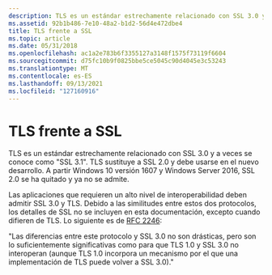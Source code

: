 ```yaml
---
description: TLS es un estándar estrechamente relacionado con SSL 3.0 y a veces se conoce como &\# 0034; SSL 3.1&\# 0034;.
ms.assetid: 92b1b486-7e10-48a2-b1d2-56d4e472dbe4
title: TLS frente a SSL
ms.topic: article
ms.date: 05/31/2018
ms.openlocfilehash: ac1a2e783b6f3355127a3148f1575f73119f6604
ms.sourcegitcommit: d75fc10b9f0825bbe5ce5045c90d4045e3c53243
ms.translationtype: MT
ms.contentlocale: es-ES
ms.lasthandoff: 09/13/2021
ms.locfileid: "127160916"
---
```

# <a name="tls-vs-ssl"></a>TLS frente a SSL

TLS es un estándar estrechamente relacionado con SSL 3.0 y a veces se conoce como "SSL 3.1". TLS sustituye a SSL 2.0 y debe usarse en el nuevo desarrollo. A partir Windows 10 versión 1607 y Windows Server 2016, SSL 2.0 se ha quitado y ya no se admite.

Las aplicaciones que requieren un alto nivel de interoperabilidad deben admitir SSL 3.0 y TLS. Debido a las similitudes entre estos dos protocolos, los detalles de SSL no se incluyen en esta documentación, excepto cuando difieren de TLS. Lo siguiente es de [RFC 2246](https://www.ietf.org/rfc/rfc2246.txt):

"Las diferencias entre este protocolo y SSL 3.0 no son drásticas, pero son lo suficientemente significativas como para que TLS 1.0 y SSL 3.0 no interoperan (aunque TLS 1.0 incorpora un mecanismo por el que una implementación de TLS puede volver a SSL 3.0)."

 

 



